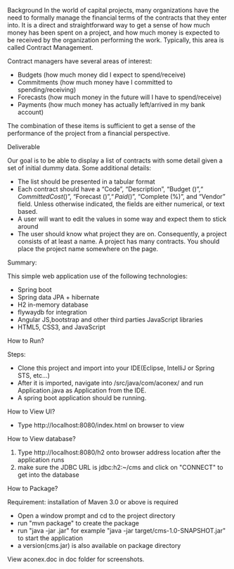 Background
In the world of capital projects, many organizations have the need to formally manage the
financial terms of the contracts that they enter into. It is a direct and straightforward way to get a
sense of how much money has been spent on a project, and how much money is expected to
be received by the organization performing the work. Typically, this area is called Contract Management.

Contract managers have several areas of interest:
 - Budgets (how much money did I expect to spend/receive)
 - Commitments (how much money have I committed to spending/receiving)
 - Forecasts (how much money in the future will I have to spend/receive)
 - Payments (how much money has actually left/arrived in my bank account)

The combination of these items is sufficient to get a sense of the performance of the project
from a financial perspective.

Deliverable

Our goal is to be able to display a list of contracts with some detail given a set of initial dummy
data. Some additional details:

- The list should be presented in a tabular format
- Each contract should have a “Code”, “Description”, “Budget ($)”, “Committed Cost ($)”,
“Forecast ($)”, “Paid ($)”, “Complete (%)”, and “Vendor” field. Unless otherwise
indicated, the fields are either numerical, or text based.
- A user will want to edit the values in some way and expect them to stick around
- The user should know what project they are on. Consequently, a project consists of at
least a name. A project has many contracts. You should place the project name
somewhere on the page.


Summary:

This simple web application use of the following technologies:

- Spring boot
- Spring data JPA + hibernate
- H2 in-memory database
- flywaydb for integration
- Angular JS,bootstrap and other third parties JavaScript libraries
- HTML5, CSS3, and JavaScript


How to Run?

Steps:

- Clone this project and import into your IDE(Eclipse, IntelliJ or Spring STS, etc...)
- After it is imported, navigate into /src/java/com/aconex/ and run Application.java as Application from the IDE.
- A spring boot application should be running.

How to View UI?

- Type http://localhost:8080/index.html on browser to view


How to View database?

1. Type http://localhost:8080/h2 onto browser address location after the application runs
2. make sure the JDBC URL is jdbc:h2:~/cms and click on "CONNECT" to get into the database


How to Package?

Requirement: installation of Maven 3.0 or above is required

- Open a window prompt and cd to the project directory
- run "mvn package" to create the package
- run "java -jar <package>.jar" for example "java -jar target/cms-1.0-SNAPSHOT.jar" to start the application
- a version(cms.jar) is also available on package directory

View aconex.doc in doc folder for screenshots.









